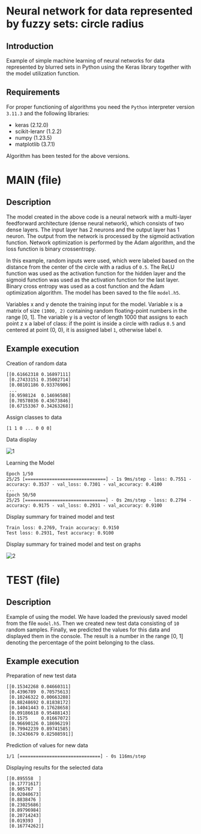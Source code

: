# Neural network for data represented by fuzzy sets: circle radius
## Introduction
Example of simple machine learning of neural networks for data represented by blurred sets in Python using the Keras library together with the model utilization function.
## Requirements
For proper functioning of algorithms you need the ```Python``` interpreter version ```3.11.3``` and the following libraries:
- keras (2.12.0)
- scikit-leranr (1.2.2)
- numpy (1.23.5)
- matplotlib (3.7.1)

Algorithm has been tested for the above versions.

# MAIN (file)
## Description
The model created in the above code is a neural network with a multi-layer feedforward architecture (dense neural network), which consists of two dense layers. The input layer has 2 neurons and the output layer has 1 neuron. The output from the network is processed by the sigmoid activation function. Network optimization is performed by the Adam algorithm, and the loss function is binary crossentropy.

In this example, random inputs were used, which were labeled based on the distance from the center of the circle with a radius of ```0.5```. The ReLU function was used as the activation function for the hidden layer and the sigmoid function was used as the activation function for the last layer. Binary cross entropy was used as a cost function and the Adam optimization algorithm. The model has been saved to the file ```model.h5```.

Variables x and y denote the training input for the model. Variable x is a matrix of size ```(1000, 2)``` containing random floating-point numbers in the range [0, 1]. The variable y is a vector of length 1000 that assigns to each point z x a label of class: if the point is inside a circle with radius ```0.5``` and centered at point (0, 0), it is assigned label ```1```, otherwise label ```0```.

## Example execution
Creation of random data
```
[[0.61662318 0.16897111]
 [0.27433151 0.35002714]
 [0.08101186 0.93376906]
 ...
 [0.9598124  0.14696508]
 [0.70578036 0.43673846]
 [0.67153367 0.34263268]]
```
Assign classes to data
```
[1 1 0 ... 0 0 0]
```
Data display

![1](https://user-images.githubusercontent.com/101213292/231111576-06fa85d1-4b54-4d96-be40-5e45676c3475.png)

Learning the Model
```
Epoch 1/50
25/25 [==============================] - 1s 9ms/step - loss: 0.7551 - accuracy: 0.3537 - val_loss: 0.7301 - val_accuracy: 0.4100
...
Epoch 50/50
25/25 [==============================] - 0s 2ms/step - loss: 0.2794 - accuracy: 0.9175 - val_loss: 0.2931 - val_accuracy: 0.9100
```
Display summary for trained model and test
```
Train loss: 0.2769, Train accuracy: 0.9150
Test loss: 0.2931, Test accuracy: 0.9100
```
Display summary for trained model and test on graphs

![2](https://user-images.githubusercontent.com/101213292/231113097-a601ba17-7633-4fb5-ad6c-690b071b34f6.png)


# TEST (file)
## Description
Example of using the model.
We have loaded the previously saved model from the file ```model.h5```. Then we created new test data consisting of ```10``` random samples. Finally, we predicted the values for this data and displayed them in the console. The result is a number in the range [0, 1] denoting the percentage of the point belonging to the class.

## Example execution
Preparation of new test data
```
[[0.15342268 0.04660311]
 [0.4396789  0.70575613]
 [0.10246322 0.00663288]
 [0.88248692 0.81838172]
 [0.14041443 0.17628658]
 [0.09186618 0.95488143]
 [0.1575     0.01667072]
 [0.96690126 0.18696219]
 [0.79942239 0.89741585]
 [0.32436679 0.82508591]]
```

Prediction of values for new data
```
1/1 [==============================] - 0s 116ms/step
```

Displaying results for the selected data
```
[[0.895558  ]
 [0.17771617]
 [0.905767  ]
 [0.02040673]
 [0.8838476 ]
 [0.23025686]
 [0.89796984]
 [0.20714243]
 [0.019393  ]
 [0.16774262]]
```
